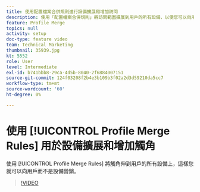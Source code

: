 ```yaml
---
title: 使用配置檔案合併規則進行設備擴展和增加訪問
description: 使用「配置檔案合併規則」將訪問範圍擴展到用戶的所有設備，以便您可以向用戶而不是設備營銷。
feature: Profile Merge
topics: null
activity: setup
doc-type: feature video
team: Technical Marketing
thumbnail: 35939.jpg
kt: 5552
role: User
level: Intermediate
exl-id: b741bbb8-29ca-4d5b-8040-2f6884007151
source-git-commit: 124f03208f2b4e3b109b3f02a2d3d59210da5cc7
workflow-type: tm+mt
source-wordcount: '60'
ht-degree: 0%

---
```


# 使用 [!UICONTROL Profile Merge Rules] 用於設備擴展和增加觸角

使用 [!UICONTROL Profile Merge Rules] 將觸角伸到用戶的所有設備上，這樣您就可以向用戶而不是設備營銷。

>[!VIDEO](https://video.tv.adobe.com/v/35939/?quality=12&learn=on)
